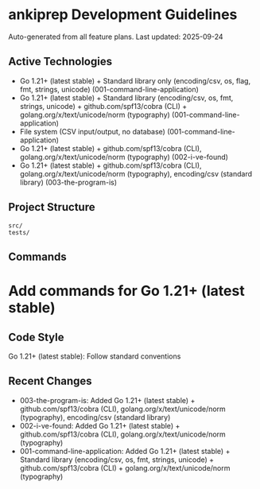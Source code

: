# ankiprep Development Guidelines

Auto-generated from all feature plans. Last updated: 2025-09-24

## Active Technologies
- Go 1.21+ (latest stable) + Standard library only (encoding/csv, os, flag, fmt, strings, unicode) (001-command-line-application)
- Go 1.21+ (latest stable) + Standard library (encoding/csv, os, fmt, strings, unicode) + github.com/spf13/cobra (CLI) + golang.org/x/text/unicode/norm (typography) (001-command-line-application)
- File system (CSV input/output, no database) (001-command-line-application)
- Go 1.21+ (latest stable) + github.com/spf13/cobra (CLI), golang.org/x/text/unicode/norm (typography) (002-i-ve-found)
- Go 1.21+ (latest stable) + github.com/spf13/cobra (CLI), golang.org/x/text/unicode/norm (typography), encoding/csv (standard library) (003-the-program-is)

## Project Structure
```
src/
tests/
```

## Commands
# Add commands for Go 1.21+ (latest stable)

## Code Style
Go 1.21+ (latest stable): Follow standard conventions

## Recent Changes
- 003-the-program-is: Added Go 1.21+ (latest stable) + github.com/spf13/cobra (CLI), golang.org/x/text/unicode/norm (typography), encoding/csv (standard library)
- 002-i-ve-found: Added Go 1.21+ (latest stable) + github.com/spf13/cobra (CLI), golang.org/x/text/unicode/norm (typography)
- 001-command-line-application: Added Go 1.21+ (latest stable) + Standard library (encoding/csv, os, fmt, strings, unicode) + github.com/spf13/cobra (CLI) + golang.org/x/text/unicode/norm (typography)

<!-- MANUAL ADDITIONS START -->
<!-- MANUAL ADDITIONS END -->
